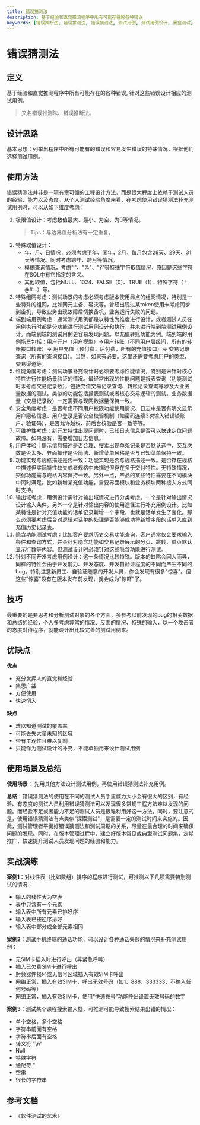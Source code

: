 ```yaml
---
title: 错误猜测法
description: 基于经验和直觉推测程序中所有可能存在的各种错误
keywords: [错误推断法, 错误推测法, 错误猜测法, 测试用例, 测试用例设计, 黑盒测试]
---
```

# 错误猜测法
## 定义
基于经验和直觉推测程序中所有可能存在的各种错误, 针对这些错误设计相应的测试用例。
> 又名错误推测法、错误推断法。

## 设计思路
基本思想：列举出程序中所有可能有的错误和容易发生错误的特殊情况，根据他们选择测试用例。

## 使用方法
错误猜测法并非是一项有章可循的工程设计方法，而是很大程度上依赖于测试人员的经验、能力以及态度。从个人测试经验角度来看，在考虑使用错误猜测法补充测试用例时，可以从如下维度考虑：

1. 极限值设计：考虑数值最大、最小、为空、为0等情况。
   > Tips：与边界值分析法有一定重复。
2. 特殊取值设计：
   * 年、月、日情况，必须考虑平年、闰年，2月，每月包含28天、29天、31天等情况。同时考虑跨年、跨月等情况。
   * 模糊查询情况，考虑"."、"%"、"?"等特殊字符取值情况，原因是这些字符在SQL中有它指定的含义。
   * 其他取值，包括NULL、1024、FALSE（0）、TRUE（1）、特殊字符（！@#...）等。
3. 特殊组网考虑：测试场景的考虑必须考虑版本使用局点的组网情况，特别是一些特殊的组网，比如网元主备、容灾等。曾经出现过某token使用未考虑同步到备机，导致业务出现故障后切换备机，业务运行失败的问题。
4. 端到端用例考虑：通常测试用例都是以特性为维度进行设计，或者测试人员在用例执行时都是分功能进行测试用例设计和执行，并未进行端到端测试用例设计。而端到端的测试用例更容易发现问题。以充值转账功能为例。端到端的用例场景包括：用户开户（用户模型）->用户转账（不同用户层级间，所有的转账接口转账）-> 用户充值（预付费、后付费，所有的充值接口）-> 交易记录查询（所有的查询接口）。当然，如果有必要。这里还需要考虑用户的类型、交易渠道等。
5. 性能角度考虑：测试场景补充设计时必须要考虑性能情况，特别是未针对核心特性进行性能场景验证的情况。最经常出现的性能问题是报表查询（功能测试时未考虑交易记录数），包括充值交易记录查询、转账记录查询等涉及大业务量数据的测试。类似的功能包括报表测试或者核心交易逻辑的测试。业务数据量（交易记录数）一定需要与现网数据量保持一致。
6. 安全角度考虑：是否考虑不同用户权限功能使用情况、日志中是否有明文显示用户隐私信息、用户登录是否安全校验机制（如密码连续3次输入错误锁账户、验证码）、是否允许越权、前后台校验是否一致等等。
7. 可维护性考虑：新开发特性出现问题时，已知日志信息是否可以快速定位问题故障。如果没有，需要增加日志信息。
8. 用户体验：提示信息描述是否合理、搜索出现单条记录是否默认选中、交互次数是否太多、界面操作是否简洁、新增菜单风格是否与已知菜单保持一致。
9.  功能实现与规格描述是否一致：功能实现是否与规格描述一致。是否存在规格中描述但实际特性缺失或者规格中未描述但存在多于交付特性。无特殊情况，交付功能需与规格内容保持一致。另外一点，产品的某些特性需要在不同模块中同时满足。比如新增某充值功能，需要界面模块和业务模块两种接入方式同时支持。
10. 输出域考虑：用例设计需针对输出域情况进行分类考虑。一个是针对输出情况设计输入条件，另外一个是针对输出内容的使用途径进行补充用例设计。比如某特性是针对充值功能的话单记录新增一个字段，也就是话单发生了变化。那么必须要考虑后台对逻辑对话单的处理是否能够成功将新增字段的话单入库到充值历史记录表。
11. 隐含功能测试考虑：比如客户要求历史交易功能查询，客户通常仅会要求输入条件和查询方式，并会针对隐含功能如交易记录展示的分页、跳转、单页默认显示行数等内容。但测试设计时必须针对这些隐含功能进行测试。
12. 针对不同开发考虑用例设计：这一条情况比较特殊。版本的缺陷会因人而异，同样的特性会由于开发能力、开发态度、开发自验证程度的不同而产生不同的bug。特别注意新员工、自验证随意的开发人员，你会发现有很多"惊喜"。但这些"惊喜"没有在版本发布前发现，就会成为"惊吓"了。

## 技巧
最重要的是要思考和分析测试对象的各个方面，多参考以前发现的bug的相关数据和总结的经验，个人多考虑异常的情况、反面的情况、特殊的输入，以一个攻击者的态度对待程序，就能设计出比较完善的测试用例来。

## 优缺点
**优点**
- 充分发挥人的直觉和经验
- 集思广益
- 方便使用
- 快速切入

**缺点**
- 难以知道测试的覆盖率
- 可能丢失大量未知的区域
- 带有主观性且难以复制
- 只能作为测试设计的补充，不能单独用来设计测试用例

## 使用场景及总结
**使用场景**： 先用其他方法设计测试用例，再使用错误猜测法补充用例。

**总结**：错误猜测法的使用在不同的测试人员手里威力大小会有很大的区别，有经验、有态度的测试人员利用错误猜测法可以发现很多常规工程方法难以发现的问题。而经验不足或者能力不足的测试人员是很难利用好这一方法。同时，要注意的是，使用错误猜测法有点类似"探索测试"，是需要一定的测试时间来实施的。因此，测试管理者平衡好错误猜测法和测试周期的关系，尽量在最合理的时间来确保问题的发现。同时，在版本管理过程中，建立好版本常见或典型测试问题集，定期推广，快速提升测试人员发现问题的经验和能力。

## 实战演练
**案例1**：对线性表（比如数组）排序的程序进行测试，可推测以下几项需要特别测试的情况：
* 输入的线性表为空表
* 表中只含有一个元素
* 输入表中所有元素已排好序
* 输入表已按逆序排好
* 输入表中部分或全部元素相同

**案例2**：测试手机终端的通话功能，可以设计各种通话失败的情况来补充测试用例：
* 无SIM卡插入时进行呼出（非紧急呼叫）
* 插入已欠费SIM卡进行呼出
* 射频器件损坏或无信号区域插入有效SIM卡呼出
* 网络正常，插入有效SIM卡，呼出无效号码（如1、888、333333、不输入任何号码等）
* 网络正常，插入有效SIM卡，使用“快速拨号”功能呼出设置无效号码的数字

**案例3**：测试某个课程搜索输入框，可推测可能导致搜索结果出错的情况：
* 单个空格，多个空格
* 字符串前面有空格
* 字符串后面有空格
* 转义符 "\n"
* Null
* 特殊字符
* 通配符 *
* 空串
* 很长的字符串

## 参考文档
- 《软件测试的艺术》